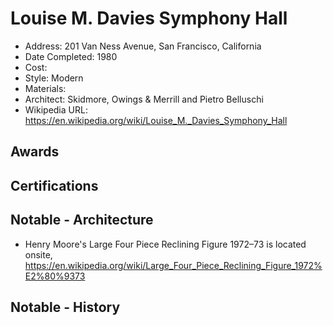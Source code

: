 # Louise M. Davies Symphony Hall
- Address: 201 Van Ness Avenue, San Francisco, California
- Date Completed: 1980
- Cost:
- Style: Modern
- Materials:
- Architect: Skidmore, Owings & Merrill and Pietro Belluschi 
- Wikipedia URL: https://en.wikipedia.org/wiki/Louise_M._Davies_Symphony_Hall

## Awards

## Certifications

## Notable - Architecture
- Henry Moore's Large Four Piece Reclining Figure 1972–73 is located onsite, https://en.wikipedia.org/wiki/Large_Four_Piece_Reclining_Figure_1972%E2%80%9373

## Notable - History